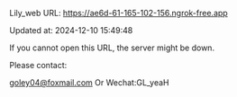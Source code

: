 Lily_web URL: https://ae6d-61-165-102-156.ngrok-free.app

Updated at: 2024-12-10 15:49:48

If you cannot open this URL, the server might be down.

Please contact: 

goley04@foxmail.com Or Wechat:GL_yeaH